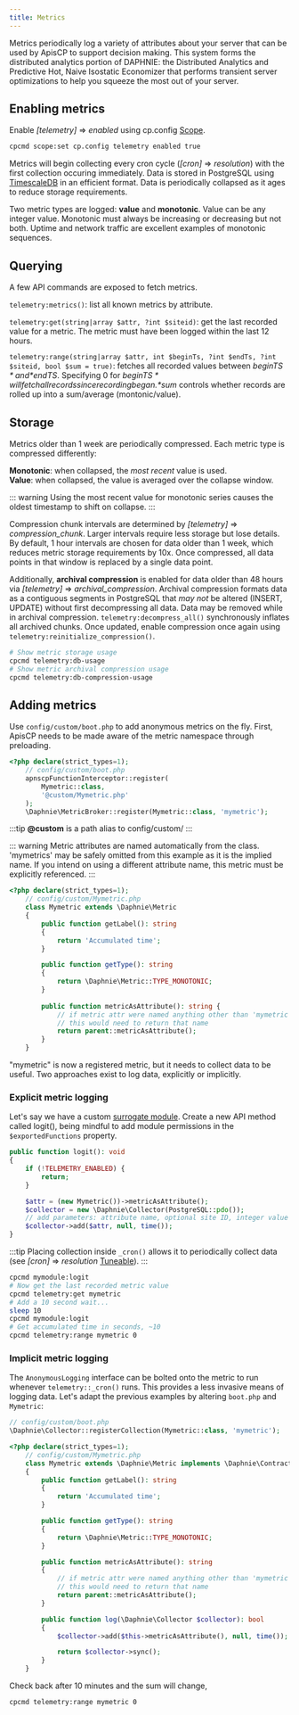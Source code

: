 ```yaml
---
title: Metrics
---
```


Metrics periodically log a variety of attributes about your server that can be used by ApisCP to support decision making. This system forms the distributed analytics portion of DAPHNIE: the Distributed Analytics and Predictive Hot, Naive Isostatic Economizer that performs transient server optimizations to help you squeeze the most out of your server.

## Enabling metrics

Enable *[telemetry]* => *enabled* using cp.config [Scope](Scopes.md).

```bash
cpcmd scope:set cp.config telemetry enabled true
```

Metrics will begin collecting every cron cycle (*[cron]* => *resolution*) with the first collection occuring immediately. Data is stored in PostgreSQL using [TimescaleDB](https://timescale.com) in an efficient format. Data is periodically collapsed as it ages to reduce storage requirements.

Two metric types are logged: **value** and **monotonic**. Value can be any integer value. Monotonic must always be increasing or decreasing but not both. Uptime and network traffic are excellent examples of monotonic sequences.

## Querying

A few API commands are exposed to fetch metrics.

`telemetry:metrics()`: list all known metrics by attribute.

`telemetry:get(string|array $attr, ?int $siteid)`: get the last recorded value for a metric. The metric must have been logged within the last 12 hours.

`telemetry:range(string|array $attr, int $beginTs, ?int $endTs, ?int $siteid, bool $sum = true)`: fetches all recorded values between *$beginTS* and *$endTS*. Specifying 0 for *$beginTS* will fetch all records since recording began. *$sum* controls whether records are rolled up into a sum/average (montonic/value).

## Storage

Metrics older than 1 week are periodically compressed. Each metric type is compressed differently:

**Monotonic**: when collapsed, the *most recent* value is used.  
**Value**: when collapsed, the value is averaged over the collapse window.  

::: warning
Using the most recent value for monotonic series causes the oldest timestamp to shift on collapse.
:::

Compression chunk intervals are determined by *[telemetry]* => *compression_chunk*. Larger intervals require less storage but lose details. By default, 1 hour intervals are chosen for data older than 1 week, which reduces metric storage requirements by 10x. Once compressed, all data points in that window is replaced by a single data point.

Additionally, **archival compression** is enabled for data older than 48 hours via *[telemetry]* => *archival_compression*. Archival compression formats data as a contiguous segments in PostgreSQL that *may not* be altered (INSERT, UPDATE) without first decompressing all data. Data may be removed while in archival compression. `telemetry:decompress_all()` synchronously inflates all archived chunks. Once updated, enable compression once again using `telemetry:reinitialize_compression()`.

```bash
# Show metric storage usage
cpcmd telemetry:db-usage
# Show metric archival compression usage
cpcmd telemetry:db-compression-usage
```

## Adding metrics

Use `config/custom/boot.php` to add anonymous metrics on the fly. First, ApisCP needs to be made aware of the metric namespace through preloading.

```php
<?php declare(strict_types=1);
    // config/custom/boot.php
    apnscpFunctionInterceptor::register(
        Mymetric::class,
        '@custom/Mymetric.php'
    );
    \Daphnie\MetricBroker::register(Mymetric::class, 'mymetric');
```

:::tip
**@custom** is a path alias to config/custom/
:::

::: warning
Metric attributes are named automatically from the class. 'mymetrics' may be safely omitted from this example as it is the implied name. If you intend on using a different attribute name, this metric must be explicitly referenced.
:::

```php
<?php declare(strict_types=1);
	// config/custom/Mymetric.php
    class Mymetric extends \Daphnie\Metric
    {
        public function getLabel(): string
        {
            return 'Accumulated time';
        }

        public function getType(): string
        {
            return \Daphnie\Metric::TYPE_MONOTONIC;
        }
        
        public function metricAsAttribute(): string {
            // if metric attr were named anything other than 'mymetric'
            // this would need to return that name
            return parent::metricAsAttribute();
        }
    }
```

"mymetric" is now a registered metric, but it needs to collect data to be useful. Two approaches exist to log data, explicitly or implicitly. 

### Explicit metric logging

Let's say we have a custom [surrogate module](../PROGRAMMING.md#extending-modules-with-surrogates). Create a new API method called logit(), being mindful to add module permissions in the `$exportedFunctions` property.

```php
public function logit(): void
{
    if (!TELEMETRY_ENABLED) {
        return;
    }

    $attr = (new Mymetric())->metricAsAttribute();
    $collector = new \Daphnie\Collector(PostgreSQL::pdo());
    // add parameters: attribute name, optional site ID, integer value
    $collector->add($attr, null, time());
}
```

:::tip
Placing collection inside `_cron()` allows it to periodically collect data (see *[cron]* => *resolution* [Tuneable](Tuneables.md)).
:::

```bash
cpcmd mymodule:logit
# Now get the last recorded metric value
cpcmd telemetry:get mymetric
# Add a 10 second wait...
sleep 10
cpcmd mymodule:logit
# Get accumulated time in seconds, ~10
cpcmd telemetry:range mymetric 0
```

### Implicit metric logging

The `AnonymousLogging` interface can be bolted onto the metric to run whenever `telemetry::_cron()` runs. This provides a less invasive means of logging data. Let's adapt the previous examples by altering `boot.php` and `Mymetric`:

```php
// config/custom/boot.php
\Daphnie\Collector::registerCollection(Mymetric::class, 'mymetric');
```

```php
<?php declare(strict_types=1);
	// config/custom/Mymetric.php
	class Mymetric extends \Daphnie\Metric implements \Daphnie\Contracts\AnonymousLogging
	{
		public function getLabel(): string
		{
			return 'Accumulated time';
		}

		public function getType(): string
		{
			return \Daphnie\Metric::TYPE_MONOTONIC;
		}

		public function metricAsAttribute(): string
		{
			// if metric attr were named anything other than 'mymetric'
			// this would need to return that name
			return parent::metricAsAttribute();
		}

		public function log(\Daphnie\Collector $collector): bool
		{
			$collector->add($this->metricAsAttribute(), null, time());

			return $collector->sync();
		}
	}
```

Check back after 10 minutes and the sum will change,

```bash
cpcmd telemetry:range mymetric 0
```

